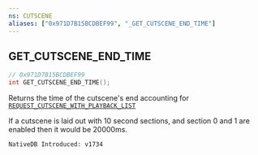 ```yaml
---
ns: CUTSCENE
aliases: ["0x971D7B15BCDBEF99", "_GET_CUTSCENE_END_TIME"]
---
```

## GET_CUTSCENE_END_TIME

```c
// 0x971D7B15BCDBEF99
int GET_CUTSCENE_END_TIME();
```

Returns the time of the cutscene's end accounting for [`REQUEST_CUTSCENE_WITH_PLAYBACK_LIST`](#_0xC23DE0E91C30B58C) 

If a cutscene is laid out with 10 second sections, and section 0 and 1 are enabled then it would be 20000ms.

```
NativeDB Introduced: v1734
```

